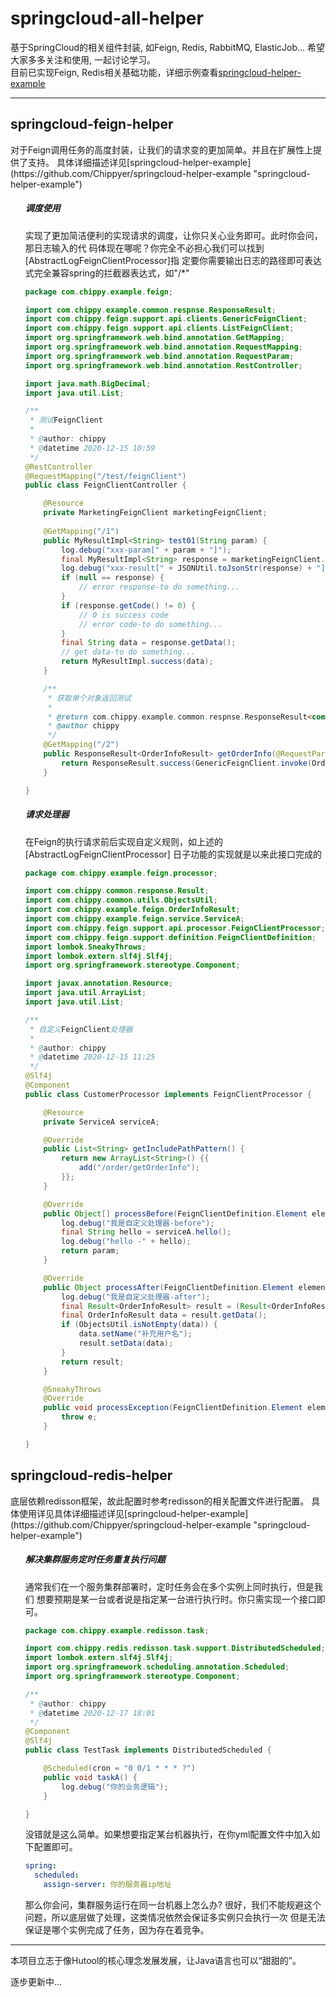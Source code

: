 # springcloud-all-helper
基于SpringCloud的相关组件封装, 如Feign, Redis, RabbitMQ, ElasticJob...
希望大家多多关注和使用, 一起讨论学习。	
目前已实现Feign, Redis相关基础功能，详细示例查看[springcloud-helper-example](https://github.com/Chippyer/springcloud-helper-example "springcloud-helper-example")
___
<h2>springcloud-feign-helper</h2>
对于Feign调用任务的高度封装，让我们的请求变的更加简单。并且在扩展性上提供了支持。
具体详细描述详见[springcloud-helper-example](https://github.com/Chippyer/springcloud-helper-example "springcloud-helper-example")
<ol>
<h5>调度使用</h5>
实现了更加简洁便利的实现请求的调度，让你只关心业务即可。此时你会问，那日志输入的代
码体现在哪呢？你完全不必担心我们可以找到[AbstractLogFeignClientProcessor]指
定要你需要输出日志的路径即可表达式完全兼容spring的拦截器表达式，如"/*"

```java
package com.chippy.example.feign;

import com.chippy.example.common.respnse.ResponseResult;
import com.chippy.feign.support.api.clients.GenericFeignClient;
import com.chippy.feign.support.api.clients.ListFeignClient;
import org.springframework.web.bind.annotation.GetMapping;
import org.springframework.web.bind.annotation.RequestMapping;
import org.springframework.web.bind.annotation.RequestParam;
import org.springframework.web.bind.annotation.RestController;

import java.math.BigDecimal;
import java.util.List;

/**
 * 测试FeignClient
 *
 * @author: chippy
 * @datetime 2020-12-15 10:59
 */
@RestController
@RequestMapping("/test/feignClient")
public class FeignClientController {

    @Resource
    private MarketingFeignClient marketingFeignClient;
    
    @GetMapping("/1")
    public MyResultImpl<String> test01(String param) {
        log.debug("xxx-param[" + param + "]");
        final MyResultImpl<String> response = marketingFeignClient.test01(param);
        log.debug("xxx-result[" + JSONUtil.toJsonStr(response) + "]");
        if (null == response) {
            // error response-to do something...
        }
        if (response.getCode() != 0) {
            // 0 is success code
            // error code-to do something...
        }
        final String data = response.getData();
        // get data-to do something...
        return MyResultImpl.success(data);
    }

    /**
     * 获取单个对象返回测试
     *
     * @return com.chippy.example.common.respnse.ResponseResult<com.chippy.example.feign.OrderInfoResult>
     * @author chippy
     */
    @GetMapping("/2")
    public ResponseResult<OrderInfoResult> getOrderInfo(@RequestParam("orderNo") String orderNo) {
        return ResponseResult.success(GenericFeignClient.invoke(OrderInfoResult.class, "getOrderInfo", orderNo));
    }

}
```

<h5>请求处理器</h5>
在Feign的执行请求前后实现自定义规则，如上述的[AbstractLogFeignClientProcessor]
日子功能的实现就是以来此接口完成的

```java
package com.chippy.example.feign.processor;

import com.chippy.common.response.Result;
import com.chippy.common.utils.ObjectsUtil;
import com.chippy.example.feign.OrderInfoResult;
import com.chippy.example.feign.service.ServiceA;
import com.chippy.feign.support.api.processor.FeignClientProcessor;
import com.chippy.feign.support.definition.FeignClientDefinition;
import lombok.SneakyThrows;
import lombok.extern.slf4j.Slf4j;
import org.springframework.stereotype.Component;

import javax.annotation.Resource;
import java.util.ArrayList;
import java.util.List;

/**
 * 自定义FeignClient处理器
 *
 * @author: chippy
 * @datetime 2020-12-15 11:25
 */
@Slf4j
@Component
public class CustomerProcessor implements FeignClientProcessor {

    @Resource
    private ServiceA serviceA;

    @Override
    public List<String> getIncludePathPattern() {
        return new ArrayList<String>() {{
            add("/order/getOrderInfo");
        }};
    }

    @Override
    public Object[] processBefore(FeignClientDefinition.Element element, Object[] param) {
        log.debug("我是自定义处理器-before");
        final String hello = serviceA.hello();
        log.debug("hello -" + hello);
        return param;
    }

    @Override
    public Object processAfter(FeignClientDefinition.Element element, Object response) {
        log.debug("我是自定义处理器-after");
        final Result<OrderInfoResult> result = (Result<OrderInfoResult>)response;
        final OrderInfoResult data = result.getData();
        if (ObjectsUtil.isNotEmpty(data)) {
            data.setName("补充用户名");
            result.setData(data);
        }
        return result;
    }

    @SneakyThrows
    @Override
    public void processException(FeignClientDefinition.Element element, Exception e) {
        throw e;
    }

}

```
</ol>

<h2>springcloud-redis-helper</h2>
底层依赖redisson框架，故此配置时参考redisson的相关配置文件进行配置。
具体使用详见具体详细描述详见[springcloud-helper-example](https://github.com/Chippyer/springcloud-helper-example "springcloud-helper-example")
<ol>
<h5>解决集群服务定时任务重复执行问题</h5>
通常我们在一个服务集群部署时，定时任务会在多个实例上同时执行，但是我们
想要预期是某一台或者说是指定某一台进行执行时。你只需实现一个接口即可。

```java
package com.chippy.example.redisson.task;

import com.chippy.redis.redisson.task.support.DistributedScheduled;
import lombok.extern.slf4j.Slf4j;
import org.springframework.scheduling.annotation.Scheduled;
import org.springframework.stereotype.Component;

/**
 * @author: chippy
 * @datetime 2020-12-17 18:01
 */
@Component
@Slf4j
public class TestTask implements DistributedScheduled {

    @Scheduled(cron = "0 0/1 * * * ?")
    public void taskA() {
        log.debug("你的业务逻辑");
    }

}
```

没错就是这么简单。如果想要指定某台机器执行，在你yml配置文件中加入如下配置即可。

```yaml
spring:
  scheduled:
    assign-server: 你的服务器ip地址
```

那么你会问，集群服务运行在同一台机器上怎么办?
很好，我们不能规避这个问题，所以底层做了处理，这类情况依然会保证多实例只会执行一次
但是无法保证是哪个实例完成了任务，因为存在着竞争。
</ol>
	
___
本项目立志于像Hutool的核心理念发展发展，让Java语言也可以“甜甜的”。

逐步更新中...
